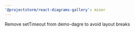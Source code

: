 ```yaml
---
'@projectstorm/react-diagrams-gallery': minor
---
```


Remove setTimeout from demo-dagre to avoid layout breaks
